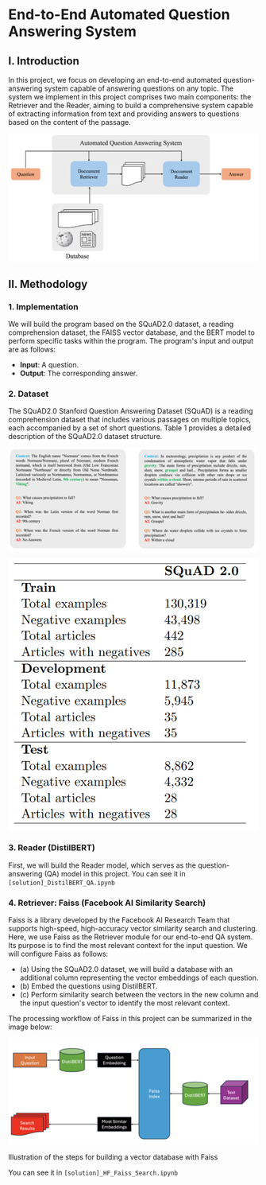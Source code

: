 <h1>End-to-End Automated Question Answering System</h1>

<h2>I. Introduction</h2>
<p>
  In this project, we focus on developing an end-to-end automated question-answering system capable of answering questions on any topic. The system we implement in this project comprises two main components: the Retriever and the Reader, aiming to build a comprehensive system capable of extracting information from text and providing answers to questions based on the content of the passage.
</p>

<p align="center">
  <img src="./image/2.png" alt="Overview of System">
</p>

<h2>II. Methodology</h2>

<h3>1. Implementation</h3>
<p>
  We will build the program based on the SQuAD2.0 dataset, a reading comprehension dataset, the FAISS vector database, and the BERT model to perform specific tasks within the program. The program's input and output are as follows:
</p>
<ul>
  <li><strong>Input</strong>: A question.</li>
  <li><strong>Output</strong>: The corresponding answer.</li>
</ul>

<h3>2. Dataset</h3>
<p>
  The SQuAD2.0 Stanford Question Answering Dataset (SQuAD) is a reading comprehension dataset that includes various passages on multiple topics, each accompanied by a set of short questions. Table 1 provides a detailed description of the SQuAD2.0 dataset structure.
</p>
<p align="center">
  <img src="./image/3.png" alt="Illustrative example of the SQuAD2.0 dataset.">
</p>

<p align="center">
  <img src="./image/4.png" alt="Table 1">
</p>

<h3>3. Reader (DistilBERT)</h3>
<p>
  First, we will build the Reader model, which serves as the question-answering (QA) model in this project. 
  You can see it in <code>[solution]_DistilBERT_QA.ipynb</code>
</p>

<h3>4. Retriever: Faiss (Facebook AI Similarity Search)</h3>
<p>
  Faiss is a library developed by the Facebook AI Research Team that supports high-speed, high-accuracy vector similarity search and clustering. Here, we use Faiss as the Retriever module for our end-to-end QA system. Its purpose is to find the most relevant context for the input question. We will configure Faiss as follows:
</p>
<ul>
  <li>(a) Using the SQuAD2.0 dataset, we will build a database with an additional column representing the vector embeddings of each question.</li>
  <li>(b) Embed the questions using DistilBERT.</li>
  <li>(c) Perform similarity search between the vectors in the new column and the input question's vector to identify the most relevant context.</li>
</ul>

<p>The processing workflow of Faiss in this project can be summarized in the image below:</p>

<p align="center">
  <img src="./image/5.png" alt="Illustration of the steps for building a vector database with Faiss">
  <p>Illustration of the steps for building a vector database with Faiss</p>
</p>

<p>You can see it in <code>[solution]_HF_Faiss_Search.ipynb</code></p>
